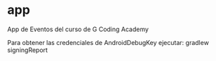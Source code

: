 # app

App de Eventos del curso de G Coding Academy

Para obtener las credenciales de AndroidDebugKey ejecutar: gradlew signingReport